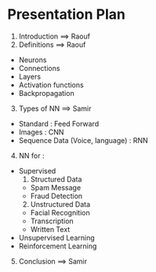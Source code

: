 # Presentation Plan

1. Introduction ==> Raouf
2. Definitions ==> Raouf
  + Neurons
  + Connections
  + Layers
  + Activation functions
  + Backpropagation
3. Types of NN ==> Samir
  + Standard : Feed Forward
  + Images : CNN
  + Sequence Data (Voice, language) : RNN
4. NN for :
  + Supervised 
    1. Structured Data
      * Spam Message
      * Fraud Detection
    2. Unstructured Data
      * Facial Recognition
      * Transcription
      * Written Text
  + Unsupervised Learning
  + Reinforcement Learning
5. Conclusion ==> Samir

